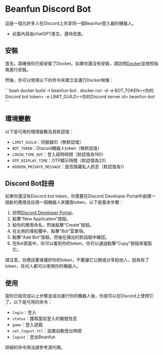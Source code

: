 # Beanfun Discord Bot

這是一個允許多人在Discord上共享同一個Beanfun登入器的機器人。

* 此篇內容由chatGPT產生，還待改進。

## 安裝

首先，請確保你已經安裝了Docker。如果你還沒有安裝，請訪問[Docker](https://www.docker.com/)並按照指南進行安裝。

然後，你可以使用以下的命令來建立並運行Docker映像：

\```bash
docker build -t beanfun-bot .
docker run -d -e BOT_TOKEN=<你的Discord bot token> -e LIMIT_GUILD=<你的Discord server id> beanfun-bot
\```

## 環境變數

以下是可用的環境變數及其默認值：

- `LIMIT_GUILD`：伺服器ID（無默認值）
- `BOT_TOKEN`：Discord機器人token（無默認值）
- `LOGIN_TIME_OUT`：登入超時時間（默認值為180）
- `OTP_DISPLAY_TIME`：OTP顯示時間（默認值為20）
- `HIDDEN_PRIVATE_MESSAGE`：是否隱藏私人訊息（默認值為1）

## Discord Bot註冊

如果你還沒有Discord bot token，你需要在Discord Developer Portal中創建一個新的應用並註冊一個機器人來獲取token。以下是基本步驟：

1. 訪問[Discord Developer Portal](https://discord.com/developers/applications)。
2. 點擊“New Application”按鈕。
3. 給你的應用命名，然後點擊“Create”按鈕。
4. 在左側的導航欄中，點擊“Bot”菜單項。
5. 點擊“Add Bot”按鈕，然後在彈出的對話框中確認。
6. 在Bot頁面中，你可以看到你的token，你可以通過點擊“Copy”按鈕來複製它。

請注意，你應該要保護好你的token，不要讓它公開或分享給他人，因為有了token，任何人都可以使用你的機器人。

## 使用

當你已經完成以上步驟並成功運行你的機器人後，你就可以在Discord上使用它了。以下是可用的命令：

- `login`：登入
- `status`：獲取當前登入的賬號信息
- `game`：登入遊戲
- `set_logout_ttl`：設置自動登出時間
- `logout`：登出Beanfun

詳細的命令用法請參考源代碼。

